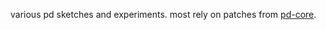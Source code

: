 various pd sketches and experiments. most rely on patches from [pd-core](https://github.com/michaelpace/pd-core).
